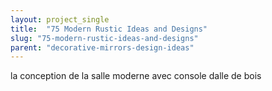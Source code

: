 ```yaml
---
layout: project_single
title:  "75 Modern Rustic Ideas and Designs"
slug: "75-modern-rustic-ideas-and-designs"
parent: "decorative-mirrors-design-ideas"
---
```

la conception de la salle moderne avec console dalle de bois